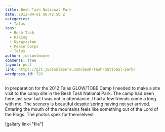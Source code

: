 ```yaml
---
title: Besh Tash National Park
date: 2012-04-01 06:42:50 Z
categories:
  - Talas
tags:
  - Besh Tash
  - Hiking
  - Kyrgyzstan
  - Peace Corps
  - Talas
author: judsonlmoore
comments: true
layout: post
link: https://git.judsonlmoore.com/besh-tash-national-park/
wordpress_id: 793
---
```


In preparation for the 2012 Talas GLOW/TOBE Camp I needed to make a site visit to the camp site in the Besh Tash National Park. The camp had been here last year but I was not in attendance. I had a few friends come a long with me. The scenery is beautiful despite spring having not yet arrived. Entering the mouth of the mountains feels like something out of the Lord of the Rings. The photos spek for themselves!

[gallery link="file"]
